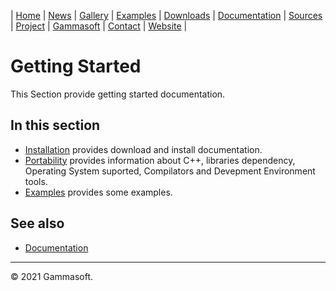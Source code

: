 | [Home](home.md) | [News](news.md) | [Gallery](gallery.md) | [Examples](examples.md) | [Downloads](downloads.md) | [Documentation](documentation.md) | [Sources](https://github.com/gammasoft71/xtd) | [Project](https://sourceforge.net/projects/xtdpro/) | [Gammasoft](gammasoft.md)  | [Contact](contact.md) | [Website](https://gammasoft71.wixsite.com/xtdpro) |

# Getting Started

This Section provide getting started documentation.

## In this section

* [Installation](downloads.md) provides download and install documentation.
* [Portability](portability.md) provides information about C++, libraries dependency, Operating System suported, Compilators and Devepment Environment tools.
* [Examples](../examples/README.md) provides some examples.

## See also

* [Documentation](documentation.md)

______________________________________________________________________________________________

© 2021 Gammasoft.
